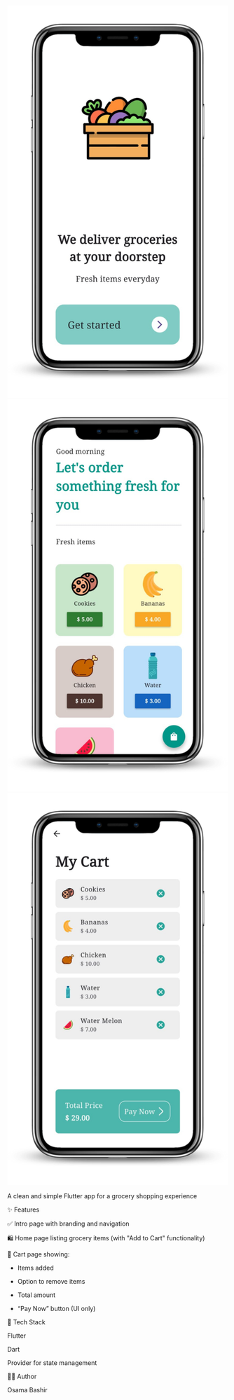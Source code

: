 ![Screenshot 1](assets/showcase/1.png)   ![Screenshot 2](assets/showcase/2.png)   ![Screenshot 3](assets/showcase/3.png)

A clean and simple Flutter app for a grocery shopping experience

✨ Features

  ✅ Intro page with branding and navigation

  🛍️ Home page listing grocery items (with "Add to Cart" functionality)

  🛒 Cart page showing:

   - Items added

   - Option to remove items

   - Total amount

   - “Pay Now” button (UI only)

🔧 Tech Stack

  Flutter

  Dart

  Provider for state management

👨‍💻 Author

  Osama Bashir